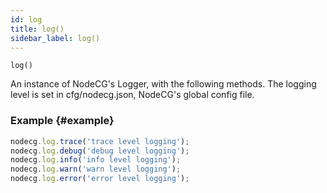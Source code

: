 ```yaml
---
id: log
title: log()
sidebar_label: log()
---
```


`log()`

An instance of NodeCG's Logger, with the following methods. The logging level is set in cfg/nodecg.json, NodeCG's global config file.

### Example {#example}

```js
nodecg.log.trace('trace level logging');
nodecg.log.debug('debug level logging');
nodecg.log.info('info level logging');
nodecg.log.warn('warn level logging');
nodecg.log.error('error level logging');
```
